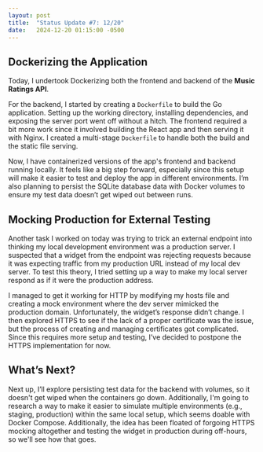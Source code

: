 ```yaml
---
layout: post
title:  "Status Update #7: 12/20"
date:   2024-12-20 01:15:00 -0500
---
```

<h2>Dockerizing the Application</h2>

Today, I undertook Dockerizing both the frontend and backend of the **Music Ratings API**.

For the backend, I started by creating a `Dockerfile` to build the Go application. Setting up the working directory, installing dependencies, and exposing the server port went off without a hitch. The frontend required a bit more work since it involved building the React app and then serving it with Nginx. I created a multi-stage `Dockerfile` to handle both the build and the static file serving.

Now, I have containerized versions of the app's frontend and backend running locally. It feels like a big step forward, especially since this setup will make it easier to test and deploy the app in different environments. I’m also planning to persist the SQLite database data with Docker volumes to ensure my test data doesn’t get wiped out between runs.

<h2>Mocking Production for External Testing</h2>

Another task I worked on today was trying to trick an external endpoint into thinking my local development environment was a production server. I suspected that a widget from the endpoint was rejecting requests because it was expecting traffic from my production URL instead of my local dev server. To test this theory, I tried setting up a way to make my local server respond as if it were the production address.

I managed to get it working for HTTP by modifying my hosts file and creating a mock environment where the dev server mimicked the production domain. Unfortunately, the widget’s response didn’t change. I then explored HTTPS to see if the lack of a proper certificate was the issue, but the process of creating and managing certificates got complicated. Since this requires more setup and testing, I’ve decided to postpone the HTTPS implementation for now.

<h2>What’s Next?</h2>

Next up, I’ll explore persisting test data for the backend with volumes, so it doesn't get wiped when the containers go down. Additionally, I'm going to research a way to make it easier to simulate multiple environments (e.g., staging, production) within the same local setup, which seems doable with Docker Compose. Additionally, the idea has been floated of forgoing HTTPS mocking altogether and testing the widget in production during off-hours, so we'll see how that goes.